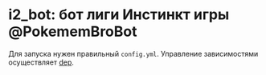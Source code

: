 # i2_bot: бот лиги Инстинкт игры @PokememBroBot

Для запуска нужен правильный ``config.yml``.
Управление зависимостями осуществляет [dep](https://github.com/golang/dep).
